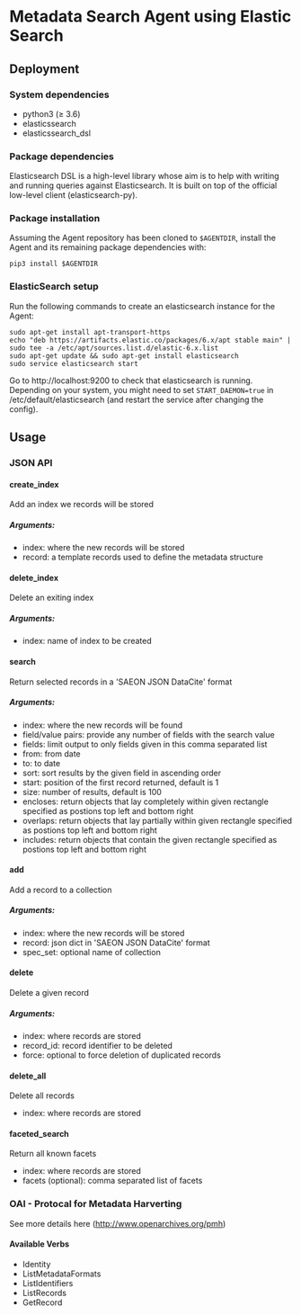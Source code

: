 # Metadata Search Agent using Elastic Search

## Deployment

### System dependencies
* python3 (&ge; 3.6)
* elasticssearch
* elasticssearch_dsl

### Package dependencies
Elasticsearch DSL is a high-level library whose aim is to help with writing
and running queries against Elasticsearch.
It is built on top of the official low-level client (elasticsearch-py).

### Package installation
Assuming the Agent repository has been cloned to `$AGENTDIR`, install the Agent
and its remaining package dependencies with:

    pip3 install $AGENTDIR

### ElasticSearch setup
Run the following commands to create an elasticsearch instance for the Agent:

    sudo apt-get install apt-transport-https
    echo "deb https://artifacts.elastic.co/packages/6.x/apt stable main" | sudo tee -a /etc/apt/sources.list.d/elastic-6.x.list
    sudo apt-get update && sudo apt-get install elasticsearch
    sudo service elasticsearch start

Go to http://localhost:9200 to check that elasticsearch is running. Depending
on your system, you might need to set `START_DAEMON=true` in /etc/default/elasticsearch
(and restart the service after changing the config).

## Usage

### JSON API
#### create_index
Add an index we records will be stored
##### Arguments:
* index: where the new records will be stored
* record: a template records used to define the metadata structure

#### delete_index
Delete an exiting index
##### Arguments:
* index: name of index to be created

#### search
Return selected records in a 'SAEON JSON DataCite' format
##### Arguments:
* index: where the new records will be found
* field/value pairs: provide any number of fields with the search value
* fields: limit output to only fields given in this comma separated list
* from: from date
* to: to date
* sort: sort results by the given field in ascending order
* start: position of the first record returned, default is 1
* size: number of results, default is 100
* encloses: return objects that lay completely within given rectangle specified as postions top left and bottom right
* overlaps: return objects that lay partially within given rectangle specified as postions top left and bottom right
* includes: return objects that contain the given rectangle specified as postions top left and bottom right

#### add
Add a record to a collection
##### Arguments:
* index: where the new records will be stored
* record: json dict in 'SAEON JSON DataCite' format
* spec_set: optional name of collection

#### delete
Delete a given record
##### Arguments:
* index: where records are stored
* record_id: record identifier to be deleted
* force: optional to force deletion of duplicated records 

#### delete_all
Delete all records
* index: where records are stored

#### faceted_search
Return all known facets
* index: where records are stored
* facets (optional): comma separated list of facets


### OAI - Protocal for Metadata Harverting
See more details here (http://www.openarchives.org/pmh)

#### Available Verbs
* Identity
* ListMetadataFormats
* ListIdentifiers
* ListRecords
* GetRecord
